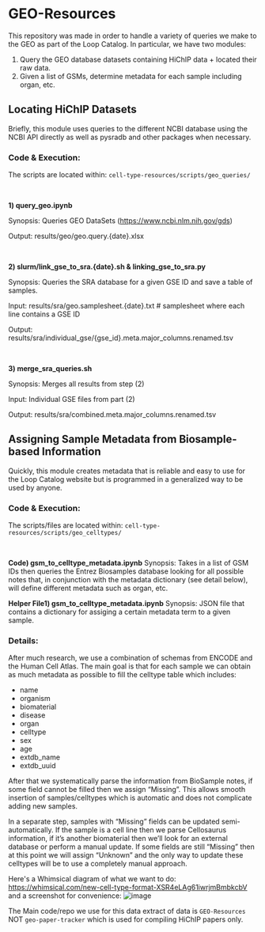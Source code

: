 # GEO-Resources
This repository was made in order to handle a variety of queries we make to the
GEO as part of the Loop Catalog. In particular, we have two modules:
1) Query the GEO database datasets containing HiChIP data + located their raw data.
2) Given a list of GSMs, determine metadata for each sample including organ, etc.

## Locating HiChIP Datasets
Briefly, this module uses queries to the different NCBI database using the
NCBI API directly as well as pysradb and other packages when necessary.


### Code & Execution:

The scripts are located within: `cell-type-resources/scripts/geo_queries/`

<br>

**1) query_geo.ipynb**

Synopsis: Queries GEO DataSets (https://www.ncbi.nlm.nih.gov/gds)

Output: results/geo/geo.query.{date}.xlsx

<br>

**2) slurm/link_gse_to_sra.{date}.sh & linking_gse_to_sra.py**

Synopsis: Queries the SRA database for a given GSE ID and save a table of samples.

Input: results/sra/geo.samplesheet.{date}.txt # samplesheet where each line contains a GSE ID

Output: results/sra/individual_gse/{gse_id}.meta.major_columns.renamed.tsv

<br>

**3) merge_sra_queries.sh**

Synopsis: Merges all results from step (2)

Input: Individual GSE files from part (2)

Output: results/sra/combined.meta.major_columns.renamed.tsv

## Assigning Sample Metadata from Biosample-based Information
Quickly, this module creates metadata that is reliable and easy to use for the
Loop Catalog website but is programmed in a generalized way to be used by anyone.

### Code & Execution:

The scripts/files are located within: `cell-type-resources/scripts/geo_celltypes/`

<br>

**Code) gsm_to_celltype_metadata.ipynb**
Synopsis: Takes in a list of GSM IDs then queries the Entrez Biosamples database
looking for all possible notes that, in conjunction with the metadata dictionary
(see detail below), will define different metadata such as organ, etc.

**Helper File1) gsm_to_celltype_metadata.ipynb**
Synopsis: JSON file that contains a dictionary for assiging a certain metadata term
to a given sample.

### Details:

After much research, we use a combination of schemas from ENCODE and the Human Cell
Atlas. The main goal is that for each sample we can obtain as much metadata as
possible to fill the celltype table which includes:
- name
- organism
- biomaterial 
- disease
- organ
- celltype
- sex
- age
- extdb_name
- extdb_uuid

After that we systematically parse the information from BioSample notes, if some
field cannot be filled then we assign “Missing”. This allows smooth insertion of
samples/celltypes which is automatic and does not complicate adding new samples.

In a separate step, samples with “Missing” fields can be updated semi-automatically.
If the sample is a cell line then we parse Cellosaurus information, if it’s another
biomaterial then we’ll look for an external database or perform a manual update.
If some fields are still “Missing” then at this point we will assign “Unknown”
and the only way to update these celltypes will be to use a completely manual approach.

Here's a Whimsical diagram of what we want to do: https://whimsical.com/new-cell-type-format-XSR4eLAg61iwrjmBmbkcbV
and a screenshot for convenience:
![image](uploads/bd6b20af2d7fabe40ab9f34ab4b31948/image.png)


The Main code/repo we use for this data extract of data is `GEO-Resources` NOT `geo-paper-tracker` which is used for compiling HiChIP papers only.


<!--
## Assigning Additional Sample Metadata for Cell Lines

## Getting started

To get cellosaurus meta data for your favorite cell lines please:
1. Go to [HiChIP Tracker Google Sheet](https://docs.google.com/spreadsheets/d/1myw--D1_jMa3UFEUPyLy5C3MnbfcJzLIIJEoCS_3X4k/edit#gid=1154000703)
2. Click the "Human Cell Types" tab
3. Select "Related Cellosaurus ID" column and copy the content to a file named "accessions.txt"
<img src="img/hichip_tracker.png"
     style="float: left; margin-right: 10px;" />
4. You don't have to remove the empty rows in accessions.txt, but if you wish, you can run `sed -i '/^$/d' accessions.txt`
5. Go to `cell-type-resources` directory and run `bash parsing_cellosaurus_samples.sh`

    The code will download Cellosaurus sample metadata files that match the CVCL_xxxx accession IDs you provided, filter the sample metadata for only necessary rows, transpose these rows to a table, then concate it with other samples. Lastly, this table will be sorted.

6. Example output. This is what celltype.csv can look like:
<img src="img/cellosaurus_output.png"
     style="float: left; margin-right: 10px;" />
     1\) Cellosaurus ID column has various values.

     2\) Cell Line Name column has various values.

     3\) Organ and/or Tissue column can have general sampling site and specific site separated by a semicolon, like "Uterus; cervix." However, there're some cell lines' metadata that doesn't have sampling site information, regardless of category.
     
     4\) Cell Type column has various values and most are empty. Only some cell lines' metadata have cell type, like "Back; skin; epidermis. Cell type=Keratinocyte." 
     
     5\) Disease column has disease name from [NCI Thesaurus](https://www.ebi.ac.uk/ols/ontologies/ncit). If the cell line is non-cancerous, then the value is empty.

     6\) Sex column has either "Male", "Female", or "Sex unspecified" value.

     7\) Age column has various values.

     8\) Category column has various values, including "Cancer cell line" and non-cancerous categories like "Transformed cell line".

     9\) Species column has various values. This example has all human cell lines, so the column only has "Homo sapiens" value.
-->
